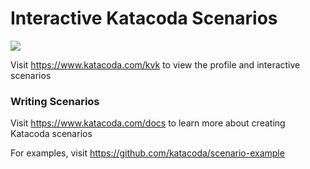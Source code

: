 # Interactive Katacoda Scenarios

[![](http://shields.katacoda.com/katacoda/kvk/count.svg)](https://www.katacoda.com/kvk "Get your profile on Katacoda.com")

Visit https://www.katacoda.com/kvk to view the profile and interactive scenarios

### Writing Scenarios
Visit https://www.katacoda.com/docs to learn more about creating Katacoda scenarios

For examples, visit https://github.com/katacoda/scenario-example
